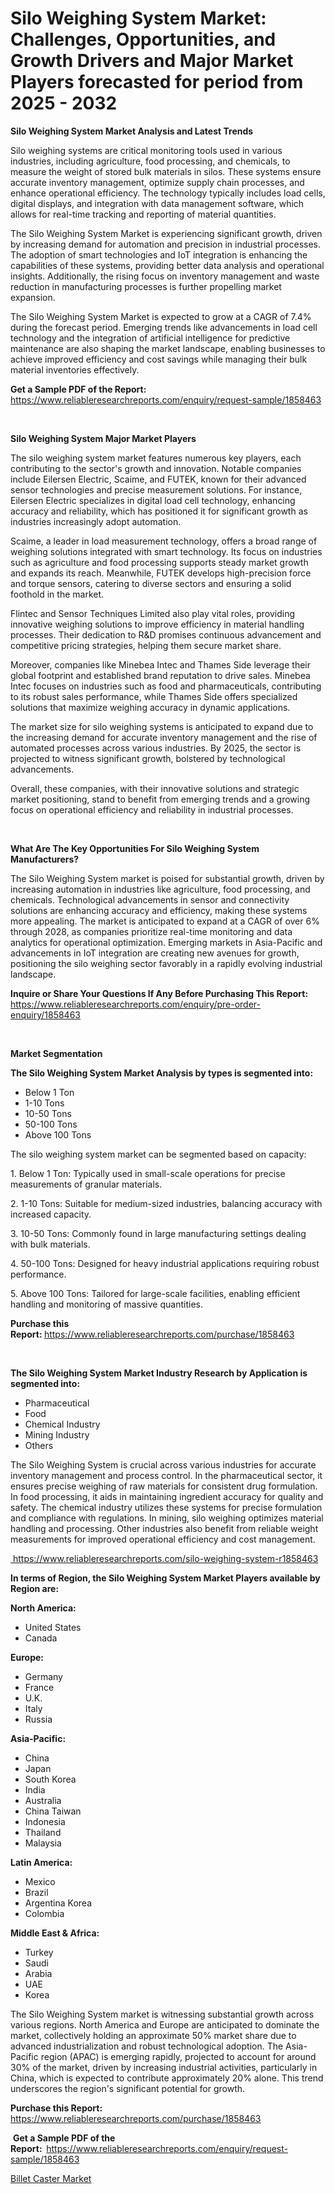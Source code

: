 <p><h1>Silo Weighing System Market: Challenges, Opportunities, and Growth Drivers and Major Market Players forecasted for period from 2025 - 2032</h1></p><p><strong>Silo Weighing System Market Analysis and Latest Trends</strong></p>
<p><p>Silo weighing systems are critical monitoring tools used in various industries, including agriculture, food processing, and chemicals, to measure the weight of stored bulk materials in silos. These systems ensure accurate inventory management, optimize supply chain processes, and enhance operational efficiency. The technology typically includes load cells, digital displays, and integration with data management software, which allows for real-time tracking and reporting of material quantities.</p><p>The Silo Weighing System Market is experiencing significant growth, driven by increasing demand for automation and precision in industrial processes. The adoption of smart technologies and IoT integration is enhancing the capabilities of these systems, providing better data analysis and operational insights. Additionally, the rising focus on inventory management and waste reduction in manufacturing processes is further propelling market expansion. </p><p>The Silo Weighing System Market is expected to grow at a CAGR of 7.4% during the forecast period. Emerging trends like advancements in load cell technology and the integration of artificial intelligence for predictive maintenance are also shaping the market landscape, enabling businesses to achieve improved efficiency and cost savings while managing their bulk material inventories effectively.</p></p>
<p><strong>Get a Sample PDF of the Report:&nbsp;</strong> <a href="https://www.reliableresearchreports.com/enquiry/request-sample/1858463?utm_campaign=2734&utm_medium=2&utm_source=Github&utm_content=ia&utm_term=10042025&utm_id=silo-weighing-system">https://www.reliableresearchreports.com/enquiry/request-sample/1858463</a></p>
<p>&nbsp;</p>
<p><strong>Silo Weighing System Major Market Players</strong></p>
<p><p>The silo weighing system market features numerous key players, each contributing to the sector's growth and innovation. Notable companies include Eilersen Electric, Scaime, and FUTEK, known for their advanced sensor technologies and precise measurement solutions. For instance, Eilersen Electric specializes in digital load cell technology, enhancing accuracy and reliability, which has positioned it for significant growth as industries increasingly adopt automation.</p><p>Scaime, a leader in load measurement technology, offers a broad range of weighing solutions integrated with smart technology. Its focus on industries such as agriculture and food processing supports steady market growth and expands its reach. Meanwhile, FUTEK develops high-precision force and torque sensors, catering to diverse sectors and ensuring a solid foothold in the market.</p><p>Flintec and Sensor Techniques Limited also play vital roles, providing innovative weighing solutions to improve efficiency in material handling processes. Their dedication to R&D promises continuous advancement and competitive pricing strategies, helping them secure market share.</p><p>Moreover, companies like Minebea Intec and Thames Side leverage their global footprint and established brand reputation to drive sales. Minebea Intec focuses on industries such as food and pharmaceuticals, contributing to its robust sales performance, while Thames Side offers specialized solutions that maximize weighing accuracy in dynamic applications.</p><p>The market size for silo weighing systems is anticipated to expand due to the increasing demand for accurate inventory management and the rise of automated processes across various industries. By 2025, the sector is projected to witness significant growth, bolstered by technological advancements.</p><p>Overall, these companies, with their innovative solutions and strategic market positioning, stand to benefit from emerging trends and a growing focus on operational efficiency and reliability in industrial processes.</p></p>
<p>&nbsp;</p>
<p><strong>What Are The Key Opportunities For Silo Weighing System Manufacturers?</strong></p>
<p><p>The Silo Weighing System market is poised for substantial growth, driven by increasing automation in industries like agriculture, food processing, and chemicals. Technological advancements in sensor and connectivity solutions are enhancing accuracy and efficiency, making these systems more appealing. The market is anticipated to expand at a CAGR of over 6% through 2028, as companies prioritize real-time monitoring and data analytics for operational optimization. Emerging markets in Asia-Pacific and advancements in IoT integration are creating new avenues for growth, positioning the silo weighing sector favorably in a rapidly evolving industrial landscape.</p></p>
<p><strong>Inquire or Share Your Questions If Any Before Purchasing This Report:</strong> <a href="https://www.reliableresearchreports.com/enquiry/pre-order-enquiry/1858463?utm_campaign=2734&utm_medium=2&utm_source=Github&utm_content=ia&utm_term=10042025&utm_id=silo-weighing-system">https://www.reliableresearchreports.com/enquiry/pre-order-enquiry/1858463</a></p>
<p>&nbsp;</p>
<p><strong>Market Segmentation</strong></p>
<p><strong>The Silo Weighing System Market Analysis by types is segmented into:</strong></p>
<p><ul><li>Below 1 Ton</li><li>1-10 Tons</li><li>10-50 Tons</li><li>50-100 Tons</li><li>Above 100 Tons</li></ul></p>
<p><p>The silo weighing system market can be segmented based on capacity: </p><p>1. Below 1 Ton: Typically used in small-scale operations for precise measurements of granular materials. </p><p>2. 1-10 Tons: Suitable for medium-sized industries, balancing accuracy with increased capacity. </p><p>3. 10-50 Tons: Commonly found in large manufacturing settings dealing with bulk materials. </p><p>4. 50-100 Tons: Designed for heavy industrial applications requiring robust performance. </p><p>5. Above 100 Tons: Tailored for large-scale facilities, enabling efficient handling and monitoring of massive quantities.</p></p>
<p><strong>Purchase this Report:&nbsp;</strong><a href="https://www.reliableresearchreports.com/purchase/1858463?utm_campaign=2734&utm_medium=2&utm_source=Github&utm_content=ia&utm_term=10042025&utm_id=silo-weighing-system">https://www.reliableresearchreports.com/purchase/1858463</a></p>
<p>&nbsp;</p>
<p><strong>The Silo Weighing System Market Industry Research by Application is segmented into:</strong></p>
<p><ul><li>Pharmaceutical</li><li>Food</li><li>Chemical Industry</li><li>Mining Industry</li><li>Others</li></ul></p>
<p><p>The Silo Weighing System is crucial across various industries for accurate inventory management and process control. In the pharmaceutical sector, it ensures precise weighing of raw materials for consistent drug formulation. In food processing, it aids in maintaining ingredient accuracy for quality and safety. The chemical industry utilizes these systems for precise formulation and compliance with regulations. In mining, silo weighing optimizes material handling and processing. Other industries also benefit from reliable weight measurements for improved operational efficiency and cost management.</p></p>
<p><a href="https://www.reliableresearchreports.com/silo-weighing-system-r1858463?utm_campaign=2734&utm_medium=2&utm_source=Github&utm_content=ia&utm_term=10042025&utm_id=silo-weighing-system">&nbsp;https://www.reliableresearchreports.com/silo-weighing-system-r1858463</a></p>
<p><strong>In terms of Region, the Silo Weighing System Market Players available by Region are:</strong></p>
<p>
    <p> <strong> North America: </strong>
        <ul>
            <li>United States</li>
            <li>Canada</li>
        </ul>
        </p> 
    <p> <strong> Europe: </strong>
        <ul>
            <li>Germany</li>
            <li>France</li>
            <li>U.K.</li>
            <li>Italy</li>
            <li>Russia</li>
        </ul>
        </p> 
    <p> <strong> Asia-Pacific: </strong>
        <ul>
            <li>China</li>
            <li>Japan</li>
            <li>South Korea</li>
            <li>India</li>
            <li>Australia</li>
            <li>China Taiwan</li>
            <li>Indonesia</li>
            <li>Thailand</li>
            <li>Malaysia</li>
        </ul>
        </p> 
    <p> <strong> Latin America: </strong>
        <ul>
            <li>Mexico</li>
            <li>Brazil</li>
            <li>Argentina Korea</li>
            <li>Colombia</li>
        </ul>
        </p> 
    <p> <strong> Middle East & Africa: </strong>
        <ul>
            <li>Turkey</li>
            <li>Saudi</li>
            <li>Arabia</li>
            <li>UAE</li>
            <li>Korea</li>
        </ul>
    </p>
    </p>
<p><p>The Silo Weighing System market is witnessing substantial growth across various regions. North America and Europe are anticipated to dominate the market, collectively holding an approximate 50% market share due to advanced industrialization and robust technological adoption. The Asia-Pacific region (APAC) is emerging rapidly, projected to account for around 30% of the market, driven by increasing industrial activities, particularly in China, which is expected to contribute approximately 20% alone. This trend underscores the region's significant potential for growth.</p></p>
<p><strong>Purchase this Report: </strong><a href="https://www.reliableresearchreports.com/purchase/1858463?utm_campaign=2734&utm_medium=2&utm_source=Github&utm_content=ia&utm_term=10042025&utm_id=silo-weighing-system">https://www.reliableresearchreports.com/purchase/1858463</a></p>
<p>&nbsp;<strong>Get a Sample PDF of the Report:&nbsp;&nbsp;</strong><a href="https://www.reliableresearchreports.com/enquiry/request-sample/1858463?utm_campaign=2734&utm_medium=2&utm_source=Github&utm_content=ia&utm_term=10042025&utm_id=silo-weighing-system">https://www.reliableresearchreports.com/enquiry/request-sample/1858463</a></p>
<p><strong></strong></p>
<p><p><a href="https://github.com/dayaanapis5/Market-Research-Report-List-1/blob/main/billet-caster-market.md?utm_campaign=2734&utm_medium=2&utm_source=Github&utm_content=ia&utm_term=10042025&utm_id=silo-weighing-system">Billet Caster Market</a></p></p>